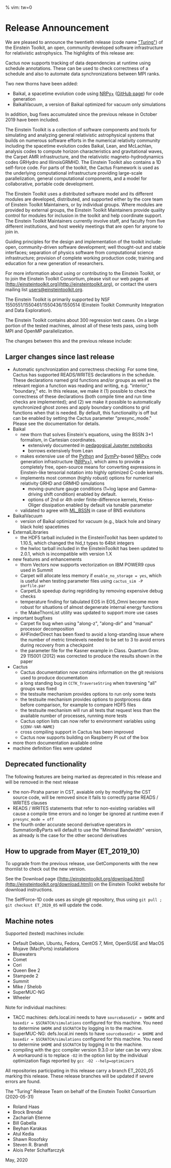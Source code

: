 % vim: tw=0
# Release Announcement

We are pleased to announce the twentieth release (code name ["Turing"](https://en.wikipedia.org/wiki/Alan_Turing)) of the Einstein Toolkit, an open, community developed software infrastructure for relativistic astrophysics. The highlights of this release are:

Cactus now supports tracking of data dependencies at runtime using schedule annotations. These can be used to check correctness of a schedule and also to automate data synchronizations between MPI ranks.

Two new thorns have been added:

 * Baikal, a spacetime evolution code using [NRPy+](http://astro.phys.wvu.edu/bhathome/nrpy.html) ([GitHub page](https://github.com/zachetienne/nrpytutorial)) for code generation
 * BaikalVacuum, a version of Baikal optimized for vacuum only simulations

In addition, bug fixes accumulated since the previous release in October 2019 have been included.

The Einstein Toolkit is a collection of software components and tools for simulating and analyzing general relativistic astrophysical systems that builds on numerous software efforts in the numerical relativity community including the spacetime evolution codes Baikal, Lean, and McLachlan, analysis codes to compute horizon characteristics and gravitational waves, the Carpet AMR infrastructure, and the relativistic magneto-hydrodynamics codes GRHydro and IllinoisGRMHD. The Einstein Toolkit also contains a 1D self-force code. For parts of the toolkit, the Cactus Framework is used as the underlying computational infrastructure providing large-scale parallelization, general computational components, and a model for collaborative, portable code development.

The Einstein Toolkit uses a distributed software model and its different modules are developed, distributed, and supported either by the core team of Einstein Toolkit Maintainers, or by individual groups. Where modules are provided by external groups, the Einstein Toolkit Maintainers provide quality control for modules for inclusion in the toolkit and help coordinate support. The Einstein Toolkit Maintainers currently involve staff, and faculty from five different institutions, and host weekly meetings that are open for anyone to join in.

Guiding principles for the design and implementation of the toolkit include: open, community-driven software development; well thought-out and stable interfaces; separation of physics software from computational science infrastructure; provision of complete working production code; training and education for a new generation of researchers.

For more information about using or contributing to the Einstein Toolkit, or to join the Einstein Toolkit Consortium, please visit our web pages at [http://einsteintoolkit.org](http://einsteintoolkit.org), or contact the users mailing list [users@einsteintoolkit.org](mailto:users@einsteintoolkit.org).

The Einstein Toolkit is primarily supported by NSF 1550551/1550461/1550436/1550514 (Einstein Toolkit Community Integration and Data Exploration).

The Einstein Toolkit contains about 300 regression test cases. On a large portion of the tested machines, almost all of these tests pass, using both MPI and OpenMP parallelization.

The changes between this and the previous release include:

## Larger changes since last release

* Automatic synchronization and correctness checking: For some time, Cactus has supported READS/WRITES declarations in the schedule. These declarations named grid functions and/or groups as well as the relevant region a function was reading and writing, e.g. "interior," "boundary," etc. In this release, we make it (1) possible to check the correctness of these declarations (both compile time and run time checks are implemented); and (2) we make it possible to automatically synchronized ghost zones and apply boundary conditions to grid functions when that is needed. By default, this functionality is off but can be enabled by setting the Cactus parameter "presync_mode." Please see the documentation for details.
* Baikal
    - new thorn that solves Einstein's equations, using the BSSN 3+1 formalism, in Cartesian coordinates.
        + extensively documented in [pedagogical Jupyter notebooks](https://nbviewer.jupyter.org/github/zachetienne/nrpytutorial/blob/master/Tutorial-BaikalETK.ipynb)
        + borrows extensively from Lean
    - makes extensive use of the [Python](http://python.org/) and [SymPy](https://www.sympy.org/)-based [NRPy+](http://nrpyplus.net/) code generation infrastructure ([NRPy+](https://github.com/zachetienne/nrpytutorial)), which aims to provide a completely free, open-source means for converting expressions in Einstein-like tensorial notation into highly optimized C-code kernels. 
    - implements most common (highly robust) options for numerical relativity GRHD and GRMHD simulations
        + moving-puncture gauge conditions (1+log lapse and Gamma-driving shift condition) enabled by default.
        + options of 2nd or 4th order finite-difference kernels, Kreiss-Oliger dissipation enabled by default via tunable parameter
    - validated to agree with [ML_BSSN](https://bitbucket.org/einsteintoolkit/mclachlan/src/master/ML_BSSN/) in case of BNS evolutions
* BaikalVacuum
    - version of Baikal optimized for vacuum (e.g., black hole and binary black hole) spacetimes
* ExternalLibraries
    - the HDF5 tarball included in the EinsteinToolkit has been updated to 1.10.5, which changed the hid_t types to 64bit integers
    - the hwloc tarball included in the EinsteinToolkit has been updated to 2.0.1, which is incompatible with version 1.X
* new features and enhancements
    - thorn Vectors now supports vectorization on IBM POWER9 cpus used in Summit
    - Carpet will allocate less memory if `enable_no_storage = yes`, which is useful when testing parameter files using `cactus_sim -P parfile.par`
    - CarpetLib speedup during regridding by removing expensive debug checks
    - temperature finding for tabulated EOS in EOS_Omni become more robust for situations of almost degenerate internal energy functions
    - the MakeThornList utility was updated to support more use cases
* important bugfixes
    - Carpet fix bug when using "along-z", "along-dir" and "manual" processor decomposition
    - AHFinderDirect has been fixed to avoid a long-standing issue where the number of metric timelevels needed to be set to 3 to avoid errors during recovery from a checkpoint
    - the parameter file for the Kasner example in Class. Quantum Grav. 29 115001 (2012) was corrected to produce the results shown in the paper
* Cactus
    - Cactus documentation now contains information on the git revisions used to produce documentation
    - a long standing bug in `CCTK_TraverseString` when traversing "all" groups was fixed
    - the testsuite mechanism provides options to run only some tests
    - the testsuite mechanism provides options to postprocess data before comparison, for example to compare HDF5 files
    - the testsuite mechanism will run all tests that request less than the available number of processes, running more tests
    - Cactus option lists can now refer to environment variables using `${ENV-VAR-NAME}`
    - cross compiling support in Cactus has been improved
    - Cactus now supports building on Raspberry Pi out of the box
* more thorn documentation available online
* machine definition files were updated

## Deprecated functionality

The following features are being marked as deprecated in this release and will be removed in the next release

* the non-Piraha parser in CST, avaiable only by modifying the CST source code, will be removed since it fails to correctly parse READS / WRITES clauses
* READS / WRITES statements that refer to non-existing variables will cause a compile time errors and no longer be ignored at runtime even if `presync_mode = off`
* the fourth order accurate second derivative operators in SummationByParts will default to use the "Minimal Bandwidth" version, as already is the case for the other second derivatives

## How to upgrade from Mayer (ET_2019_10)

To upgrade from the previous release, use GetComponents with the new thornlist to check out the new version.

See the Download page ([http://einsteintoolkit.org/download.html](http://einsteintoolkit.org/download.html)) on the Einstein Toolkit website for download instructions.

The SelfForce-1D code uses as single git repository, thus using `git pull ; git checkout ET_2020_05` will update the code.

## Machine notes

Supported (tested) machines include:

* Default Debian, Ubuntu, Fedora, CentOS 7, Mint, OpenSUSE and MacOS Mojave (MacPorts) installations
* Bluewaters
* Comet
* Cori
* Queen Bee 2
* Stampede 2
* Summit
* Mike / Shelob
* SuperMUC-NG
* Wheeler

Note for individual machines:

* TACC machines: defs.local.ini needs to have `sourcebasedir = $WORK` and `basedir = $SCRATCH/simulations` configured for this machine. You need to determine `$WORK` and `$SCRATCH` by logging in to the machine.
* SuperMUC-NG: defs.local.ini needs to have `sourcebasedir = $HOME` and `basedir = $SCRATCH/simulations` configured for this machine. You need to determine `$HOME` and `$SCRATCH` by logging in to the machine.
* compiling with the gcc compiler version 9.3.0 or later can be very slow. A workaround is to replace `-O2` in the option list by the individual optimization flags reported by `gcc -O2 --help=optimizers`

All repositories participating in this release carry a branch ET_2020_05 marking this release. These release branches will be updated if severe errors are found.

The "Turing" Release Team on behalf of the Einstein Toolkit Consortium (2020-05-31)

* Roland Haas
* Brock Brendal
* Zachariah Etienne
* Bill Gabella
* Beyhan Karakas
* Atul Kedia
* Shawn Rosofsky
* Steven R. Brandt
* Alois Peter Schaffarczyk

May, 2020
